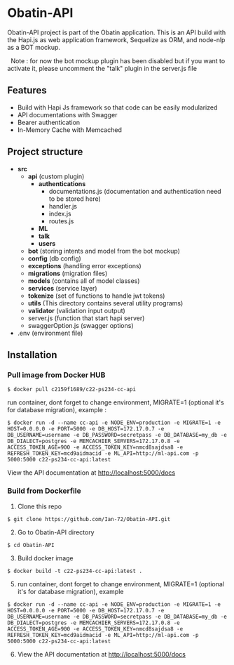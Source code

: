 # Obatin-API
Obatin-API project is part of the Obatin application. This is an API build with the Hapi.js as web application framework, Sequelize as ORM, and node-nlp as a BOT mockup.

&nbsp;
Note : for now the bot mockup plugin has been disabled but if you want to activate it, please uncomment the "talk" plugin in the server.js file

## Features
* Build with Hapi Js framework so that code can be easily modularized
* API documentations with Swagger
* Bearer authentication
* In-Memory Cache with Memcached

## Project structure 
* **src**
  * **api** (custom plugin)
    * **authentications**
      * documentations.js (documentation and authentication need to be stored here)
      * handler.js
      * index.js
      * routes.js
    * **ML**
    * **talk**
    * **users**
  * **bot** (storing intents and model from the bot mockup)
  * **config** (db config)
  * **exceptions** (handling error exceptions)
  * **migrations** (migration files)
  * **models** (contains all of model classes)
  * **services** (service layer)
  * **tokenize** (set of functions to handle jwt tokens)
  * **utils** (This directory contains several utility programs)
  * **validator** (validation input output)
  * server.js (function that start hapi server)
  * swaggerOption.js (swagger options)
* .env (environment file)

## Installation
### Pull image from Docker HUB
  ```
  $ docker pull c2159f1689/c22-ps234-cc-api
  ```
run container, dont forget to change environment, MIGRATE=1 (optional it's for database migration), example :
  ```
  $ docker run -d --name cc-api -e NODE_ENV=production -e MIGRATE=1 -e HOST=0.0.0.0 -e PORT=5000 -e DB_HOST=172.17.0.7 -e DB_USERNAME=username -e DB_PASSWORD=secretpass -e DB_DATABASE=my_db -e DB_DIALECT=postgres -e MEMCACHIER_SERVERS=172.17.0.8 -e ACCESS_TOKEN_AGE=900 -e ACCESS_TOKEN_KEY=nmcd8sajdsa8 -e REFRESH_TOKEN_KEY=mcd9aidmacid -e ML_API=http://ml-api.com -p 5000:5000 c22-ps234-cc-api:latest
  ```
View the API documentation at
[http://localhost:5000/docs](http://localhost:5000/docs)
### Build from Dockerfile
1) Clone this repo
  ```
  $ git clone https://github.com/Ian-72/Obatin-API.git
  ```

2) Go to Obatin-API directory
  ```
  $ cd Obatin-API
  ```

3) Build docker image
  ```
  $ docker build -t c22-ps234-cc-api:latest .
  ```

5) run container, dont forget to change environment, MIGRATE=1 (optional it's for database migration), example
  ```
  $ docker run -d --name cc-api -e NODE_ENV=production -e MIGRATE=1 -e HOST=0.0.0.0 -e PORT=5000 -e DB_HOST=172.17.0.7 -e DB_USERNAME=username -e DB_PASSWORD=secretpass -e DB_DATABASE=my_db -e DB_DIALECT=postgres -e MEMCACHIER_SERVERS=172.17.0.8 -e ACCESS_TOKEN_AGE=900 -e ACCESS_TOKEN_KEY=nmcd8sajdsa8 -e REFRESH_TOKEN_KEY=mcd9aidmacid -e ML_API=http://ml-api.com -p 5000:5000 c22-ps234-cc-api:latest
  ```

6) View the API documentation at
[http://localhost:5000/docs](http://localhost:5000/docs)